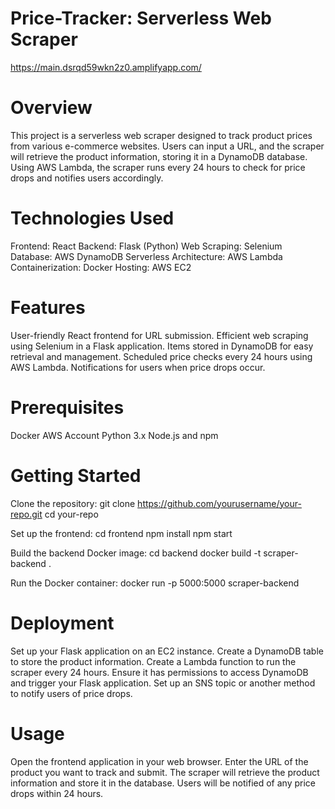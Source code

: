 # Price-Tracker: Serverless Web Scraper

https://main.dsrqd59wkn2z0.amplifyapp.com/

# Overview

This project is a serverless web scraper designed to track product prices from various e-commerce websites. Users can input a URL, and the scraper will retrieve the product information, storing it in a DynamoDB database. Using AWS Lambda, the scraper runs every 24 hours to check for price drops and notifies users accordingly.

# Technologies Used

Frontend: React
Backend: Flask (Python)
Web Scraping: Selenium
Database: AWS DynamoDB
Serverless Architecture: AWS Lambda
Containerization: Docker
Hosting: AWS EC2

# Features

User-friendly React frontend for URL submission.
Efficient web scraping using Selenium in a Flask application.
Items stored in DynamoDB for easy retrieval and management.
Scheduled price checks every 24 hours using AWS Lambda.
Notifications for users when price drops occur.

# Prerequisites

Docker
AWS Account
Python 3.x
Node.js and npm

# Getting Started

Clone the repository:
git clone https://github.com/yourusername/your-repo.git
cd your-repo

Set up the frontend:
cd frontend
npm install
npm start

Build the backend Docker image:
cd backend
docker build -t scraper-backend .

Run the Docker container:
docker run -p 5000:5000 scraper-backend

# Deployment

Set up your Flask application on an EC2 instance.
Create a DynamoDB table to store the product information.
Create a Lambda function to run the scraper every 24 hours.
Ensure it has permissions to access DynamoDB and trigger your Flask application.
Set up an SNS topic or another method to notify users of price drops.

# Usage

Open the frontend application in your web browser.
Enter the URL of the product you want to track and submit.
The scraper will retrieve the product information and store it in the database.
Users will be notified of any price drops within 24 hours.
